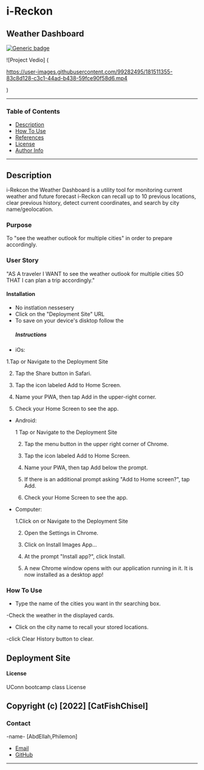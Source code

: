 # i-Reckon 

  ## Weather Dashboard


[![Generic badge](https://img.shields.io/badge/License-MIT-yellowgreen.svg)](https://shields.io/)

![Project Vedio]
(

https://user-images.githubusercontent.com/99282495/181511355-83c8d128-c3c1-44ad-b438-59fce90f58d6.mp4

)


---

### Table of Contents

- [Description](#description)
- [How To Use](#how-to-use)
- [References](#references)
- [License](#license)
- [Author Info](#author-info)

---

## Description
i-Rekcon the Weather Dashboard is a utility tool for monitoring current weather and future forecast 
 i-Reckon can recall up to 10 previous locations, clear previous history, detect current coordinates, and search by city name/geolocation.


### Purpose
To "see the weather outlook for multiple cities" in order to prepare accordingly.


### User Story
"AS A traveler
I WANT to see the weather outlook for multiple cities
SO THAT I can plan a trip accordingly."
#### Installation
- No instlation nessesery
- Click on the "Deployment Site" URL 
- To save on your device's disktop follow the 
    ##### Instructions

* iOs:

 1.Tap or Navigate to the Deployment Site

  2. Tap the Share button in Safari.

  3. Tap the icon labeled Add to Home Screen.

  4. Name your PWA, then tap Add in the upper-right corner.

  5. Check your Home Screen to see the app.

* Android:

   1 Tap or Navigate to the Deployment Site

  2. Tap the menu button in the upper right corner of Chrome.

  3. Tap the icon labeled Add to Home Screen.

  4. Name your PWA, then tap Add below the prompt.

  5. If there is an additional prompt asking "Add to Home screen?", tap Add.

  6. Check your Home Screen to see the app.

* Computer:

  1.Click on or Navigate to the Deployment Site

  2. Open the Settings in Chrome.
  
  3. Click on Install Images App...

  4. At the prompt "Install app?", click Install.

  5. A new Chrome window opens with our application running in it. It is now installed as a desktop app!

### How To Use
- Type the name of the cities you want in thr searching box.

 -Check the weather in the displayed cards.

 - Click on the city name to recall your stored locations.

 -click Clear History button to clear.

## Deployment Site


#### License

UConn bootcamp class License 

Copyright (c) [2022] [CatFishChisel]
---

### Contact

-name- [AbdEllah,Philemon]

- [Email](:philemon.kirlles@gmail.com 'Email')
- [GitHub](https://github.com/PhilemonKirlles 'GitHub')
---
